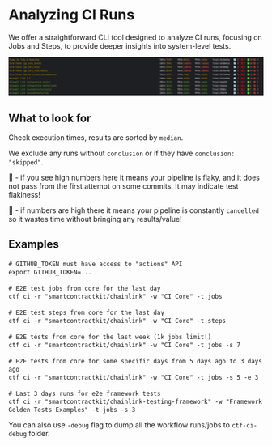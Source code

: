 # Analyzing CI Runs

We offer a straightforward CLI tool designed to analyze CI runs, focusing on Jobs and Steps, to provide deeper insights into system-level tests.

![img_1.png](img_1.png)

## What to look for

Check execution times, results are sorted by `median`.

We exclude any runs without `conclusion` or if they have `conclusion: "skipped"`.

🔄 - if you see high numbers here it means your pipeline is flaky, and it does not pass from the first attempt on some commits. It may indicate test flakiness!

🚫 - if numbers are high there it means your pipeline is constantly `cancelled` so it wastes time without bringing any results/value!

## Examples
```
# GITHUB_TOKEN must have access to "actions" API
export GITHUB_TOKEN=...

# E2E test jobs from core for the last day
ctf ci -r "smartcontractkit/chainlink" -w "CI Core" -t jobs

# E2E test steps from core for the last day
ctf ci -r "smartcontractkit/chainlink" -w "CI Core" -t steps

# E2E tests from core for the last week (1k jobs limit!)
ctf ci -r "smartcontractkit/chainlink" -w "CI Core" -t jobs -s 7

# E2E tests from core for some specific days from 5 days ago to 3 days ago
ctf ci -r "smartcontractkit/chainlink" -w "CI Core" -t jobs -s 5 -e 3

# Last 3 days runs for e2e framework tests
ctf ci -r "smartcontractkit/chainlink-testing-framework" -w "Framework Golden Tests Examples" -t jobs -s 3
```
You can also use `-debug` flag to dump all the workflow runs/jobs to `ctf-ci-debug` folder.
